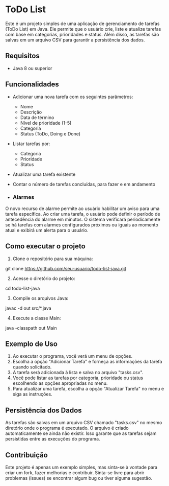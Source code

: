 # ToDo List

Este é um projeto simples de uma aplicação de gerenciamento de tarefas (ToDo List) em Java. Ele permite que o usuário crie, liste e atualize tarefas com base em categorias, prioridades e status. Além disso, as tarefas são salvas em um arquivo CSV para garantir a persistência dos dados.

## Requisitos

- Java 8 ou superior

## Funcionalidades

- Adicionar uma nova tarefa com os seguintes parâmetros:
  - Nome
  - Descrição
  - Data de término
  - Nível de prioridade (1-5)
  - Categoria
  - Status (ToDo, Doing e Done)

- Listar tarefas por:
  - Categoria
  - Prioridade
  - Status

- Atualizar uma tarefa existente

- Contar o número de tarefas concluídas, para fazer e em andamento
- ###  Alarmes
O novo recurso de alarme permite ao usuário habilitar um aviso para uma tarefa específica. Ao criar uma tarefa, o usuário pode definir o período de antecedência do alarme em minutos. O sistema verificará periodicamente se há tarefas com alarmes configurados próximos ou iguais ao momento atual e exibirá um alerta para o usuário.

## Como executar o projeto

1. Clone o repositório para sua máquina:

git clone https://github.com/seu-usuario/todo-list-java.git


2. Acesse o diretório do projeto:

cd todo-list-java


3. Compile os arquivos Java:

javac -d out src/*.java



4. Execute a classe Main:

java -classpath out Main


## Exemplo de Uso

1. Ao executar o programa, você verá um menu de opções.
2. Escolha a opção "Adicionar Tarefa" e forneça as informações da tarefa quando solicitado.
3. A tarefa será adicionada à lista e salva no arquivo "tasks.csv".
4. Você pode listar as tarefas por categoria, prioridade ou status escolhendo as opções apropriadas no menu.
5. Para atualizar uma tarefa, escolha a opção "Atualizar Tarefa" no menu e siga as instruções.

## Persistência dos Dados

As tarefas são salvas em um arquivo CSV chamado "tasks.csv" no mesmo diretório onde o programa é executado. O arquivo é criado automaticamente se ainda não existir. Isso garante que as tarefas sejam persistidas entre as execuções do programa.

## Contribuição

Este projeto é apenas um exemplo simples, mas sinta-se à vontade para criar um fork, fazer melhorias e contribuir. Sinta-se livre para abrir problemas (issues) se encontrar algum bug ou tiver alguma sugestão.


